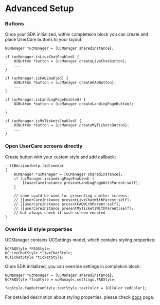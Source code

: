 # Advanced Setup

### Buttons

Once your SDK initialized, within completeion block you can create and place UserCare buttons to your layout:

	UCManager *ucManager = [UCManager sharedInstance];

	if (ucManager.isLiveChatEnabled) {
		UIButton *button = [ucManager createLiveChatButton];
		...
	}
	
	if (ucManager.isFAQEnabled) {
		UIButton *button = [ucManager createFAQButton];
		...
	}

	if (ucManager.isLandingPageEnabled) {
		UIButton *button = [ucManager createLandingPageButton];
		...
	}

	if (ucManager.isMyTicketsEnabled) {
		UIButton *button = [ucManager createMyTicketsButton];
		...
	}
	
### Open UserCare screens directly

Create button with your custom style and add callback:

	- (IBAction)help:(id)sender
	{
		UCManager *ucManager = [UCManager sharedInstance];
		if (ucManager.isLandingPageEnabled) {
			[[userCareInstance presentLandingPageWithParent:self];
		}
		
		// same could be used for presenting another screens:
		// [[userCareInstance presentLiveChatWithParent:self];
		// [[userCareInstance presentFAQWithParent:self];
		// [[userCareInstance presentMyTicketsWithParent:self];
		// but always check if such screen enabled
	}

### Override UI style properties

UCManager contains UCSettings model, which contains styling properties:

	UCFAQStyle *FAQStyle;
	UCLiveChatStyle *liveChatStyle;
	UCTicketStyle *ticketStyle;
	
Once SDK initialized, you can override settings in completion block:

	UCManager *ucManager = [UCManager sharedInstance];
	UCFAQStyle *faqStyle = ucManager.settings.FAQStyle;

	faqStyle.faqButtonStyle.textStyle.textColor = [UIColor redColor];

For detailed description about styling properties, please check [docs](https://docs.usercare.com/sdk/ios/latest/) page.